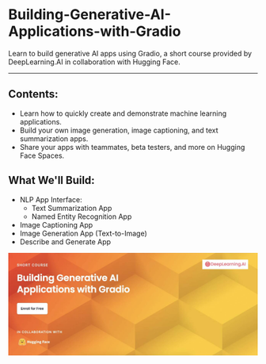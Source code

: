 # Building-Generative-AI-Applications-with-Gradio

Learn to build generative AI apps using Gradio, a short course provided by DeepLearning.AI in collaboration with Hugging Face.

---

## Contents:

- Learn how to quickly create and demonstrate machine learning applications.
- Build your own image generation, image captioning, and text summarization apps.
- Share your apps with teammates, beta testers, and more on Hugging Face Spaces.

## What We'll Build:

- NLP App Interface:
  - Text Summarization App
  - Named Entity Recognition App
- Image Captioning App
- Image Generation App (Text-to-Image)
- Describe and Generate App

![Cover Image](https://github.com/suphawadeeth/Building-Generative-AI-Applications-with-Gradio/blob/main/Images/genAIcover.jpg)
